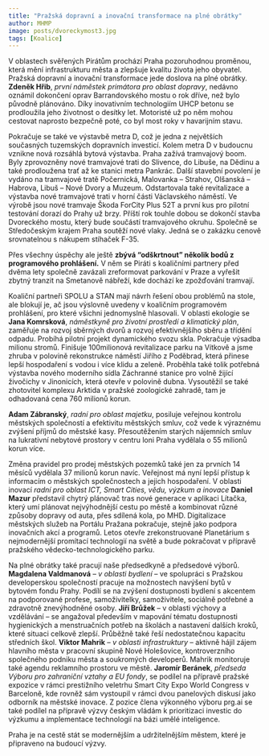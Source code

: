 ```yaml
---
title: "Pražská dopravní a inovační transformace na plné obrátky"
author: MHMP
image: posts/dvoreckymost3.jpg
tags: [Koalice]
---
```


V oblastech svěřených Pirátům prochází Praha pozoruhodnou proměnou, která mění infrastrukturu města a zlepšuje kvalitu života jeho obyvatel. Pražská dopravní a inovační transformace jede doslova na plné obrátky. **Zdeněk Hřib**, *první náměstek primátora pro oblast dopravy*, nedávno oznámil dokončení oprav Barrandovského mostu o rok dříve, než bylo původně plánováno. Díky inovativním technologiím UHCP betonu se prodloužila jeho životnost o desítky let. Motoristé už po něm mohou cestovat naprosto bezpečně poté, co byl most roky v havarijním stavu. 

Pokračuje se také ve výstavbě metra D, což je jedna z největších současných tuzemských dopravních investicí. Kolem metra D v budoucnu vznikne nová rozsáhlá bytová výstavba. Praha zažívá tramvajový boom. Byly zprovozněny nové tramvajové trati do Slivence, do Libuše, na Dědinu a také prodloužena trať až ke stanici metra Pankrác. Další stavební povolení je vydáno na tramvajové tratě Počernická, Malovanka – Strahov, Olšanská – Habrova, Libuš – Nové Dvory a Muzeum. Odstartovala také revitalizace a výstavba nové tramvajové trati v horní části Václavského náměstí. Ve výrobě jsou nové tramvaje Škoda ForCity Plus 52T a první kus pro pilotní testování dorazí do Prahy už brzy. Příští rok touhle dobou se dokončí stavba Dvoreckého mostu, který bude součástí tramvajového okruhu. Společně se Středočeským krajem Praha soutěží nové vlaky. Jedná se o zakázku cenově srovnatelnou s nákupem stíhaček F-35.

Přes všechny úspěchy ale ještě **zbývá “odškrtnout” několik bodů z programového prohlášení.** V něm se Piráti s koaličními partnery před dvěma lety společně zavázali zreformovat parkování v Praze a vyřešit zbytný tranzit na Smetanově nábřeží, kde dochází ke zpožďování tramvají.

Koaliční partneři SPOLU a STAN mají návrh řešení obou problémů na stole, ale blokují je, ač jsou výslovně uvedeny v koaličním programovém prohlášení, pro které všichni jednomyslně hlasovali.
V oblasti ekologie se **Jana Komrsková**, *náměstkyně pro životní prostředí a klimatický plán*, zaměřuje na rozvoj sběrných dvorů a rozvoj efektivnějšího sběru a třídění odpadu. Probíhá pilotní projekt dynamického svozu skla. Pokračuje výsadba milionu stromů. Finišuje 100milionová revitalizace parku na Vítkově a jsme zhruba v polovině rekonstrukce náměstí Jiřího z Poděbrad, která přinese lepší hospodaření s vodou i více klidu a zeleně. Proběhla také tolik potřebná výstavba nového moderního sídla Záchranné stanice pro volně žijící živočichy v Jinonicích, která otevře v polovině dubna. Vysoutěžil se také zhotovitel komplexu Arktida v pražské zoologické zahradě, tam je odhadovaná cena 760 milionů korun.  

**Adam Zábranský**, *radní pro oblast majetku*, posiluje veřejnou kontrolu městských společností a efektivitu městských smluv, což vede k výraznému zvýšení příjmů do městské kasy. Přesoutěžením starých nájemních smluv na lukrativní nebytové prostory v centru loni Praha vydělala o 55 milionů korun více​.

Změna pravidel pro prodej městských pozemků také jen za prvních 14 měsíců vydělala 37 milionů korun navíc. Veřejnost má nyní lepší přístup k informacím o městských společnostech a jejich hospodaření. 
V oblasti inovací *radní pro oblast ICT, Smart Cities, vědu, výzkum a inovace* **Daniel Mazur** představil chytrý plánovač tras nové generace v aplikaci Lítačka, který umí plánovat nejvýhodnější cestu po městě a kombinovat různé způsoby dopravy od auta, přes sdílená kola, po MHD. Digitalizace městských služeb na Portálu Pražana pokračuje, stejně jako podpora inovačních akcí a programů. Letos otevře zrekonstruované Planetárium s nejmodernější promítací technologií na světě a bude pokračovat v přípravě pražského vědecko-technologického parku. 

Na plné obrátky také pracují naše předsedkyně a předsedové výborů. **Magdalena Valdmanová** – *v oblasti bydlení* – ve spolupráci s Pražskou developerskou společností pracuje na možnostech navýšení bytů v bytovém fondu Prahy. Podílí se na zvýšení dostupnosti bydlení s akcentem na podporované profese, samoživitelky, samoživitele, sociálně potřebné a zdravotně znevýhodněné osoby. **Jiří Brůžek** – v oblasti výchovy a vzdělávání – se angažoval především v mapování tématu dostupnosti hygienických a menstruačních potřeb na školách a nastavení dalších kroků, které situaci celkově zlepší. Průběžně také řeší nedostatečnou kapacitu středních škol. **Viktor Mahrik** – *v oblasti infrastruktury* – aktivně hájil zájem hlavního města v pracovní skupině Nové Holešovice, kontroverzního společného podniku města a soukromých developerů. Mahrik monitoruje také agendu reklamního prostoru ve městě. **Jaromír Beránek**, *předseda Výboru pro zahraniční vztahy a EU fondy*, se podílel na přípravě pražské expozice v rámci prestižního veletrhu Smart City Expo World Congress v Barceloně, kde rovněž sám vystoupil v rámci dvou panelových diskusí jako odborník na městské inovace. Z pozice člena výkonného výboru prg.ai se také podílel na přípravě výzvy českým vládám k prioritizaci investic do výzkumu a implementace technologií na bázi umělé inteligence.

Praha je na cestě stát se modernějším a udržitelnějším městem, které je připraveno na budoucí výzvy. 

